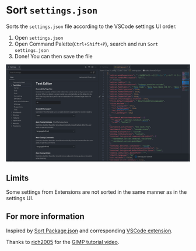 # Sort `settings.json`

Sorts the `settings.json` file according to the VSCode settings UI order.

1. Open `settings.json`
2. Open Command Palette(`Ctrl+Shift+P`), search and run `Sort settings.json`
3. Done! You can then save the file

![screenshot](./images/screenshot.png)

## Limits

Some settings from Extensions are not sorted in the same manner as in the settings UI.

## For more information

Inspired by [Sort Package.json](https://github.com/keithamus/sort-package-json) and corresponding [VSCode extension](https://marketplace.visualstudio.com/items?itemName=unional.vscode-sort-package-json).

Thanks to [rich2005](https://www.gimp-forum.net/User-rich2005) for the [GIMP tutorial video](https://www.gimp-forum.net/Thread-Slicing-Filling-Image-Canvas-With-Other-Images-Diagonally?pid=18305#pid18305).
